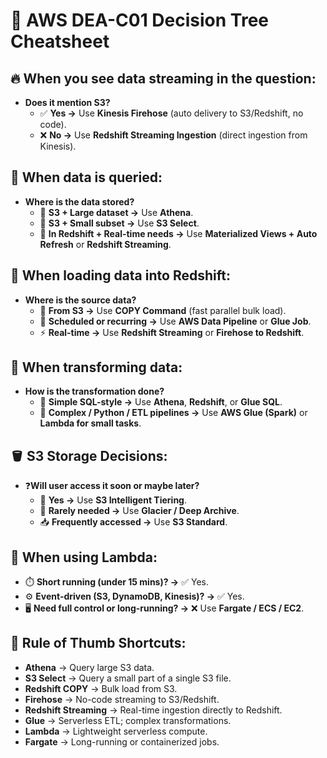 # 🧠 AWS DEA-C01 Decision Tree Cheatsheet

## 🔥 When you see data streaming in the question:

- **Does it mention S3?**
  - ✅ **Yes →** Use **Kinesis Firehose** (auto delivery to S3/Redshift, no code).
  - ❌ **No →** Use **Redshift Streaming Ingestion** (direct ingestion from Kinesis).

## 🧪 When data is queried:

- **Where is the data stored?**
  - 📂 **S3 + Large dataset →** Use **Athena**.
  - 📂 **S3 + Small subset →** Use **S3 Select**.
  - 🔴 **In Redshift + Real-time needs →** Use **Materialized Views + Auto Refresh** or **Redshift Streaming**.

## 🔄 When loading data into Redshift:

- **Where is the source data?**
  - 📂 **From S3 →** Use **COPY Command** (fast parallel bulk load).
  - 🔁 **Scheduled or recurring →** Use **AWS Data Pipeline** or **Glue Job**.
  - ⚡ **Real-time →** Use **Redshift Streaming** or **Firehose to Redshift**.

## 🧰 When transforming data:

- **How is the transformation done?**
  - 🧪 **Simple SQL-style →** Use **Athena**, **Redshift**, or **Glue SQL**.
  - 🧠 **Complex / Python / ETL pipelines →** Use **AWS Glue (Spark)** or **Lambda for small tasks**.

## 🪣 S3 Storage Decisions:

- ❓**Will user access it soon or maybe later?**
  - 🔁 **Yes →** Use **S3 Intelligent Tiering**.
  - 🧊 **Rarely needed →** Use **Glacier / Deep Archive**.
  - 📥 **Frequently accessed →** Use **S3 Standard**.

## 🤖 When using Lambda:

- ⏱️ **Short running (under 15 mins)? →** ✅ Yes.
- ⚙️ **Event-driven (S3, DynamoDB, Kinesis)? →** ✅ Yes.
- 🖥️ **Need full control or long-running? →** ❌ Use **Fargate / ECS / EC2**.

## 🧠 Rule of Thumb Shortcuts:

- **Athena** → Query large S3 data.
- **S3 Select** → Query a small part of a single S3 file.
- **Redshift COPY** → Bulk load from S3.
- **Firehose** → No-code streaming to S3/Redshift.
- **Redshift Streaming** → Real-time ingestion directly to Redshift.
- **Glue** → Serverless ETL; complex transformations.
- **Lambda** → Lightweight serverless compute.
- **Fargate** → Long-running or containerized jobs.